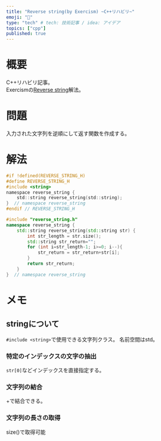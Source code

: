 ```yaml
---
title: "Reverse string(by Exercism) ~C++リハビリ~"
emoji: "👻"
type: "tech" # tech: 技術記事 / idea: アイデア
topics: ["cpp"]
published: true
---
```


# 概要
C++リハビリ記事。  
Exercismの[Reverse string](https://exercism.org/tracks/cpp/exercises/reverse-string)解法。


# 問題
入力された文字列を逆順にして返す関数を作成する。

# 解法
```cpp:reverse_string.h
#if !defined(REVERSE_STRING_H)
#define REVERSE_STRING_H
#include <string>
namespace reverse_string {
    std::string reverse_string(std::string);
}  // namespace reverse_string
#endif // REVERSE_STRING_H
```

```cpp:reverse_string.cpp
#include "reverse_string.h"
namespace reverse_string {
    std::string reverse_string(std::string str) {
        int str_length = str.size();
        std::string str_return="";
        for (int i=str_length-1; i>=0; i--){
            str_return = str_return+str[i];
        }
        return str_return;
    }
}  // namespace reverse_string
```

# メモ
## stringについて
`#include <string>`で使用できる文字列クラス。 名前空間はstd。  

### 特定のインデックスの文字の抽出
`str[0]`などインデックスを直接指定する。


### 文字列の結合
+で結合できる。

### 文字列の長さの取得
size()で取得可能